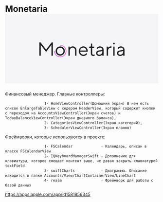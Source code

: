 # Monetaria ![screenshot](https://raw.githubusercontent.com/Satin91/Cash/master/Frame%20253.png)
Финансовый менеджер. 
Главные контроллеры:  

                      1- HomeViewController(Домашний экран) В нем есть список EnlargeTableView с хедером HeaderView, который содержит кнопки с переходом на AccountsViewController(Экран счетов) и TodayBalanceViewController(Экран дневного баланса),
                      2- CategoriesViewController(Экран категорий),
                      3- SchedulerViewController(Экран планов)
                     
Фреймворки, которые используются в проекте:

                      1- FSCalendar             - Календарь, описан в классе FSCalendarView
                      2- IQKeyboardManagerSwift - Дополнение для клавиатуры, которое смещает контент выше, не давая закрыть клавиатурой textField
                      3- swiftCharts            - Диаграмма. Описание находится в папке Accounts/View/ChartContainerView/LineChart
                      4- realm                  - Фреймворк для работы с базой данных
                      

https://apps.apple.com/app/id1581856345

